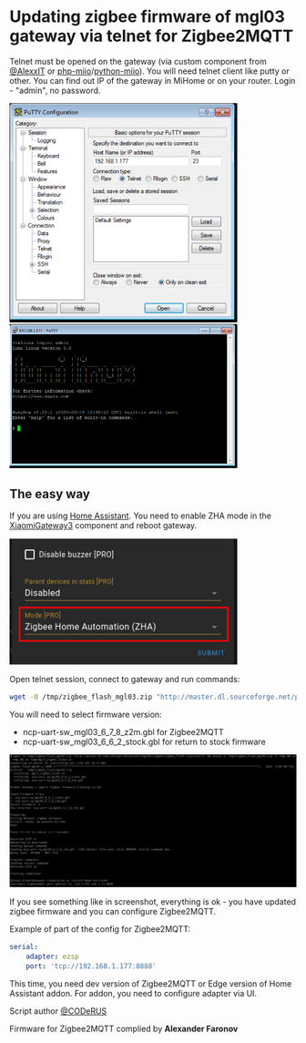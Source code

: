 # Updating zigbee firmware of mgl03 gateway via telnet for Zigbee2MQTT
Telnet must be opened on the gateway (via custom component from [@AlexxIT](https://github.com/AlexxIT/XiaomiGateway3/) or [php-miio](https://github.com/skysilver-lab/php-miio)/[python-miio](https://github.com/rytilahti/python-miio)).
You will need telnet client like putty or other.
You can find out IP of the gateway in MiHome or on your router.
Login - "admin", no password.

<img src="../media/screenshot_telnet1.png" width="400">

<img src="../media/screenshot_telnet2.png" width="400">

## The easy way
If you are using [Home Assistant](https://www.home-assistant.io/). You need to enable ZHA mode in the [XiaomiGateway3](https://github.com/AlexxIT/XiaomiGateway3) component and reboot gateway.

<img src="../media/screenshot_zigbee_z2m.png" width="400">

Open telnet session, connect to gateway and run commands:
```sh
wget -O /tmp/zigbee_flash_mgl03.zip "http://master.dl.sourceforge.net/project/mgl03/zigbee/zigbee_flash.zip?viasf=1" && unzip -o /tmp/zigbee_flash_mgl03.zip -d /tmp && cd /tmp && sh /tmp/mgl3_zigbee_flash.sh
```
You will need to select firmware version:
  * ncp-uart-sw_mgl03_6_7_8_z2m.gbl for Zigbee2MQTT
  * ncp-uart-sw_mgl03_6_6_2_stock.gbl for return to stock firmware

<img src="../media/screenshot_telnet_zigbee_fw.png" width="768">

If you see something like in screenshot, everything is ok - you have updated zigbee firmware and you can configure Zigbee2MQTT.

Example of part of the config for Zigbee2MQTT:
```yaml
serial:
    adapter: ezsp
    port: 'tcp://192.168.1.177:8888'
```
This time, you need dev version of Zigbee2MQTT or Edge version of Home Assistant addon.
For addon, you need to configure adapter via UI.


Script author [@CODeRUS](https://github.com/CODeRUS)

Firmware for Zigbee2MQTT complied by **Alexander Faronov**
